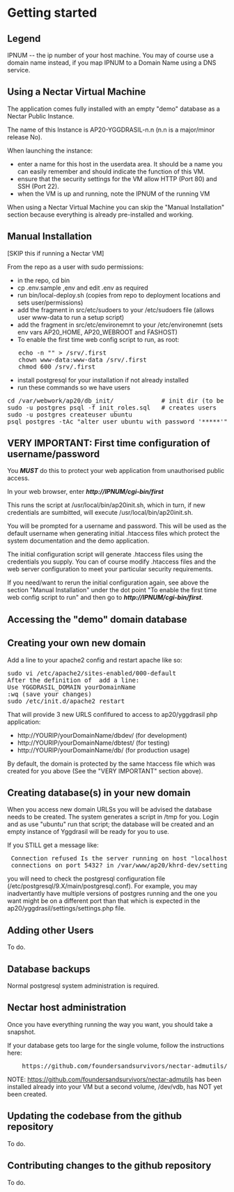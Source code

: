 Getting started
===============

Legend
------

IPNUM -- the ip number of your host machine. You may of course use a domain name instead, if you map IPNUM to a Domain Name using a DNS service. 

Using a Nectar Virtual Machine
------------------------------

The application comes fully installed with an empty "demo" database as a Nectar Public Instance.

The name of this Instance is AP20-YGGDRASIL-n.n (n.n is a major/minor release No).

When launching the instance:
* enter a name for this host in the userdata area. It should be a name you can easily remember and should indicate the function of this VM.
* ensure that the security settings for the VM allow HTTP (Port 80) and SSH (Port 22).
* when the VM is up and running, note the IPNUM of the running VM

When using a Nectar Virtual Machine you can skip the "Manual Installation" section because everything is already pre-installed and working.


Manual Installation 
-------------------

[SKIP this if running a Nectar VM]

From the repo as a user with sudo permissions:
* in the repo, cd bin
* cp .env.sample ,env and edit .env as required
* run bin/local-deploy.sh (copies from repo to deployment locations and sets user/permissions)
* add the fragment in src/etc/sudoers to your /etc/sudoers file (allows user www-data to run a setup script)
* add the fragment in src/etc/environemnt to your /etc/environemnt (sets env vars AP20_HOME, AP20_WEBROOT and FASHOST)
* To enable the first time web config script to run, as root:
<pre>
   echo -n "" > /srv/.first
   chown www-data:www-data /srv/.first
   chmod 600 /srv/.first
</pre>
* install postgresql for your installation if not already installed
* run these commands so we have users
<pre>
cd /var/webwork/ap20/db_init/             # init dir (to be moved into repo)
sudo -u postgres psql -f init_roles.sql   # creates users
sudo -u postgres createuser ubuntu
psql postgres -tAc "alter user ubuntu with password '*****'" # password must match password in yggdrasil/settings/.settings.php
</pre>

VERY IMPORTANT: First time configuration of username/password
-------------------------------------------------------------

You ___MUST___ do this to protect your web application from unauthorised public access.

In your web browser, enter ___http://IPNUM/cgi-bin/first___

This runs the script at /usr/local/bin/ap20init.sh, which in turn, if new credentials are sumbitted, will execute /usr/local/bin/ap20init.sh.

You will be prompted for a username and password. This will be used as the default username when generating initial .htaccess files which protect the system documentation and the demo application. 

The initial configuration script will generate .htaccess files using the credentials you supply.  You can of course modify .htaccess files and the web server configuration to meet your particular security requirements. 

If you need/want to rerun the initial configuration again, see above the section "Manual Installation" under the dot point "To enable the first time web config script to run" and then go to ___http://IPNUM/cgi-bin/first___. 

Accessing the "demo" domain database
------------------------------------

Creating your own new domain
----------------------------
Add a line to your apache2 config and restart apache like so:

<pre>
sudo vi /etc/apache2/sites-enabled/000-default
After the definition of <Macro YGGDRASIL_DOMAIN $domain> add a line:
Use YGGDRASIL_DOMAIN yourDomainName
:wq (save your changes)
sudo /etc/init.d/apache2 restart
</pre>

That will provide 3 new URLS confifured to access to ap20/yggdrasil php application:

* http://YOURIP/yourDomainName/dbdev/ (for development)
* http://YOURIP/yourDomainName/dbtest/ (for testing)
* http://YOURIP/yourDomainName/db/ (for production usage)

By default, the domain is protected by the same htaccess file which was created for you above (See the "VERY IMPORTANT" section above).

Creating database(s) in your new domain
---------------------------------------

When you access new domain URLSs you will be advised the database needs to be created. The system generates a script in /tmp for you. Login and as use "ubuntu" run that script; the database will be created and an empty instance of Yggdrasil will be ready for you to use.

If you STILL get a message like:
<pre>
 Connection refused Is the server running on host "localhost" (127.0.0.1) and accepting TCP/IP 
 connections on port 5432? in /var/www/ap20/khrd-dev/settings/settings.php on line 82 Create db
</pre>

you will need to check the postgresql configuration file (/etc/postgresql/9.X/main/postgresql.conf). For example, you may inadvertantly have multiple versions of postgres running and the one you want might be on a different port than that which is expected in the ap20/yggdrasil/settings/settings.php file.

Adding other Users
------------------

To do.

Database backups
----------------

Normal postgresql system administration is required.

Nectar host administration
--------------------------

Once you have everything running the way you want, you should take a snapshot.

If your database gets too large for the single volume, follow the instructions here:

<pre>
    https://github.com/foundersandsurvivors/nectar-admutils/tree/master/vdb-initialise
</pre>

NOTE: https://github.com/foundersandsurvivors/nectar-admutils has been installed already into your VM but a second volume, /dev/vdb, has NOT yet been created. 

Updating the codebase from the github repository
------------------------------------------------

To do.

Contributing changes to the github repository
---------------------------------------------

To do.
